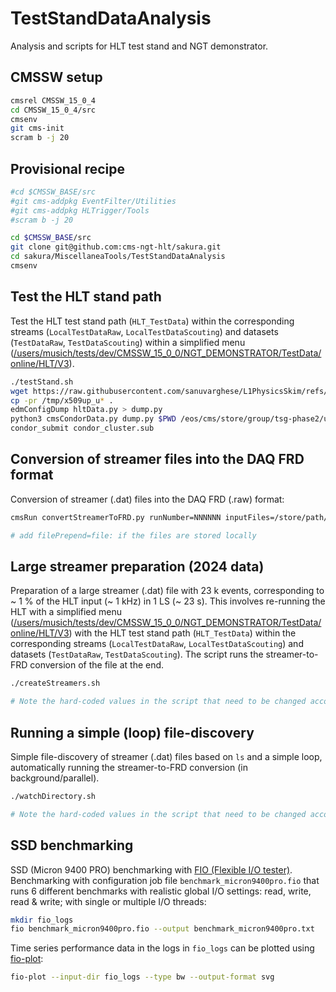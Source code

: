 # TestStandDataAnalysis 
Analysis and scripts for HLT test stand and NGT demonstrator.

## CMSSW setup
```bash
cmsrel CMSSW_15_0_4
cd CMSSW_15_0_4/src
cmsenv
git cms-init
scram b -j 20
```

## Provisional recipe
```bash
#cd $CMSSW_BASE/src
#git cms-addpkg EventFilter/Utilities 
#git cms-addpkg HLTrigger/Tools
#scram b -j 20

cd $CMSSW_BASE/src
git clone git@github.com:cms-ngt-hlt/sakura.git
cd sakura/MiscellaneaTools/TestStandDataAnalysis
cmsenv
```

## Test the HLT stand path
Test the HLT test stand path (`HLT_TestData`) within the corresponding streams (`LocalTestDataRaw`, `LocalTestDataScouting`) and datasets (`TestDataRaw`, `TestDataScouting`) within a simplified menu ([/users/musich/tests/dev/CMSSW_15_0_0/NGT_DEMONSTRATOR/TestData/online/HLT/V3](https://cmshltcfg.app.cern.ch/open?cfg=/users/musich/tests/dev/CMSSW_15_0_0/NGT_DEMONSTRATOR/TestData/online/HLT/V3&db=offline-run3)).
```bash
./testStand.sh
wget https://raw.githubusercontent.com/sanuvarghese/L1PhysicsSkim/refs/heads/main/L1PhysicsFilter/test/cmsCondorData.py
cp -pr /tmp/x509up_u* .
edmConfigDump hltData.py > dump.py
python3 cmsCondorData.py dump.py $PWD /eos/cms/store/group/tsg-phase2/user/musich/test_out/ -p $PWD/x509up_u* -q espresso -n 20
condor_submit condor_cluster.sub
```

## Conversion of streamer files into the DAQ FRD format
Conversion of streamer (.dat) files into the DAQ FRD (.raw) format:
```bash
cmsRun convertStreamerToFRD.py runNumber=NNNNNN inputFiles=/store/path/file.root[,/store/path/file.root,...]

# add filePrepend=file: if the files are stored locally
```

## Large streamer preparation (2024 data)
Preparation of a large streamer (.dat) file with 23 k events, corresponding to ~ 1 % of the HLT input (~ 1 kHz) in 1 LS (~ 23 s). This involves re-running the HLT with a simplified menu ([/users/musich/tests/dev/CMSSW_15_0_0/NGT_DEMONSTRATOR/TestData/online/HLT/V3](https://cmshltcfg.app.cern.ch/open?cfg=/users/musich/tests/dev/CMSSW_15_0_0/NGT_DEMONSTRATOR/TestData/online/HLT/V3&db=offline-run3)) with the HLT test stand path (`HLT_TestData`) within the corresponding streams (`LocalTestDataRaw`, `LocalTestDataScouting`) and datasets (`TestDataRaw`, `TestDataScouting`). The script runs the streamer-to-FRD conversion of the file at the end.
```bash
./createStreamers.sh

# Note the hard-coded values in the script that need to be changed accordingly
```

## Running a simple (loop) file-discovery
Simple file-discovery of streamer (.dat) files based on `ls` and a simple loop, automatically running the streamer-to-FRD conversion (in background/parallel).
```bash
./watchDirectory.sh

# Note the hard-coded values in the script that need to be changed accordingly
```

## SSD benchmarking 
SSD (Micron 9400 PRO) benchmarking with [FIO (Flexible I/O tester)](https://fio.readthedocs.io). Benchmarking with configuration job file `benchmark_micron9400pro.fio` that runs 6 different benchmarks with realistic global I/O settings: read, write, read & write; with single or multiple I/O threads: 
```bash
mkdir fio_logs
fio benchmark_micron9400pro.fio --output benchmark_micron9400pro.txt
```
Time series performance data in the logs in `fio_logs` can be plotted using [fio-plot](https://github.com/louwrentius/fio-plot):
```bash
fio-plot --input-dir fio_logs --type bw --output-format svg
```
